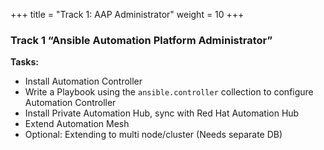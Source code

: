 +++
title = "Track 1: AAP Administrator"
weight = 10
+++

### Track 1 “Ansible Automation Platform Administrator”

**Tasks:**
* Install Automation Controller 
* Write a Playbook using the `ansible.controller` collection to configure Automation Controller
* Install Private Automation Hub, sync with Red Hat Automation Hub
* Extend Automation Mesh
* Optional: Extending to multi node/cluster (Needs separate DB)